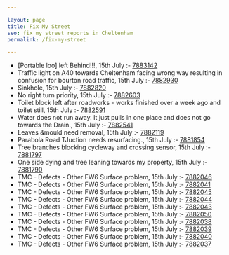 ```yaml
---

layout: page
title: Fix My Street
seo: fix my street reports in Cheltenham
permalink: /fix-my-street

---
```


<!-- fix_marker starts -->

- [Portable loo] left Behind!!!, 15th July :- [7883142](https://www.fixmystreet.com/report/7883142)
- Traffic light on A40 towards Cheltenham facing wrong way resulting in confusion for bourton road traffic, 15th July :- [7882930](https://www.fixmystreet.com/report/7882930)
- Sinkhole, 15th July :- [7882820](https://www.fixmystreet.com/report/7882820)
- No right turn priority, 15th July :- [7882603](https://www.fixmystreet.com/report/7882603)
- Toilet block left after roadworks - works finished over a week ago and toilet still, 15th July :- [7882591](https://www.fixmystreet.com/report/7882591)
- Water does not run away. It just pulls in one place and does not go towards the Drain., 15th July :- [7882541](https://www.fixmystreet.com/report/7882541)
- Leaves &mould need removal, 15th July :- [7882119](https://www.fixmystreet.com/report/7882119)
- Parabola Road TJuction needs resurfacing., 15th July :- [7881854](https://www.fixmystreet.com/report/7881854)
- Tree branches blocking cycleway and crossing sensor, 15th July :- [7881797](https://www.fixmystreet.com/report/7881797)
- One side dying and tree leaning towards my property, 15th July :- [7881790](https://www.fixmystreet.com/report/7881790)
- TMC - Defects - Other FW6  Surface problem, 15th July :- [7882046](https://www.fixmystreet.com/report/7882046)
- TMC - Defects - Other FW6  Surface problem, 15th July :- [7882041](https://www.fixmystreet.com/report/7882041)
- TMC - Defects - Other FW6  Surface problem, 15th July :- [7882045](https://www.fixmystreet.com/report/7882045)
- TMC - Defects - Other FW6  Surface problem, 15th July :- [7882044](https://www.fixmystreet.com/report/7882044)
- TMC - Defects - Other FW6  Surface problem, 15th July :- [7882043](https://www.fixmystreet.com/report/7882043)
- TMC - Defects - Other FW6  Surface problem, 15th July :- [7882050](https://www.fixmystreet.com/report/7882050)
- TMC - Defects - Other FW6  Surface problem, 15th July :- [7882038](https://www.fixmystreet.com/report/7882038)
- TMC - Defects - Other FW6  Surface problem, 15th July :- [7882039](https://www.fixmystreet.com/report/7882039)
- TMC - Defects - Other FW6  Surface problem, 15th July :- [7882040](https://www.fixmystreet.com/report/7882040)
- TMC - Defects - Other FW6  Surface problem, 15th July :- [7882037](https://www.fixmystreet.com/report/7882037)

<!-- fix_marker ends -->